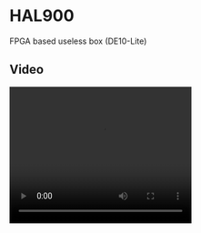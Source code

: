 # HAL900
FPGA based useless box (DE10-Lite)

## Video

<video width="320" height="240" controls>
  <source src=".github/images/FPGA-BasedUselessBox.mp4" type="video/mp4">
  Your browser does not support the video tag.
</video>
